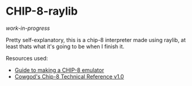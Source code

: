 # CHIP-8-raylib

*work-in-progress*

Pretty self-explanatory, this is a chip-8 interpreter made using raylib, at least thats what it's going to be when I finish it.

Resources used:
- [Guide to making a CHIP-8 emulator](https://tobiasvl.github.io/blog/write-a-chip-8-emulator/#keypad)
- [Cowgod's Chip-8 Technical Reference v1.0](http://devernay.free.fr/hacks/chip8/C8TECH10.HTM#0.1)
